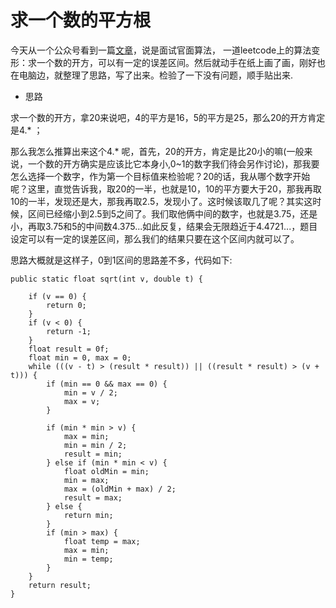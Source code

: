 # 求一个数的平方根

今天从一个公众号看到一篇[文章](http://mp.weixin.qq.com/s/0PsaOCR2k566SD9bRtgmlg)，说是面试官面算法， 一道leetcode上的算法变形：求一个数的开方，可以有一定的误差区间。然后就动手在纸上画了画，刚好也在电脑边，就整理了思路，写了出来。检验了一下没有问题，顺手贴出来.

- 思路

求一个数的开方，拿20来说吧，4的平方是16，5的平方是25，那么20的开方肯定是4.* ；

那么我怎么推算出来这个4.* 呢，首先，20的开方，肯定是比20小的嘛(一般来说，一个数的开方确实是应该比它本身小,0~1的数字我们待会另作讨论)，那我要怎么选择一个数字，作为第一个目标值来检验呢？20的话，我从哪个数字开始呢？这里，直觉告诉我，取20的一半，也就是10，10的平方要大于20，那我再取10的一半，发现还是大，那我再取2.5，发现小了。这时候该取几了呢？其实这时候，区间已经缩小到2.5到5之间了。我们取他俩中间的数字，也就是3.75，还是小，再取3.75和5的中间数4.375...如此反复，结果会无限趋近于4.4721...，题目设定可以有一定的误差区间，那么我们的结果只要在这个区间内就可以了。

思路大概就是这样子，0到1区间的思路差不多，代码如下:


    public static float sqrt(int v, double t) {

  		if (v == 0) {
  			return 0;
  		}
  		if (v < 0) {
  			return -1;
  		}
  		float result = 0f;
  		float min = 0, max = 0;
  		while (((v - t) > (result * result)) || ((result * result) > (v + t))) {
  			if (min == 0 && max == 0) {
  				min = v / 2;
  				max = v;
  			}

  			if (min * min > v) {
  				max = min;
  				min = min / 2;
  				result = min;
  			} else if (min * min < v) {
  				float oldMin = min;
  				min = max;
  				max = (oldMin + max) / 2;
  				result = max;
  			} else {
  				return min;
  			}
  			if (min > max) {
  				float temp = max;
  				max = min;
  				min = temp;
  			}
  		}
  		return result;
  	}
